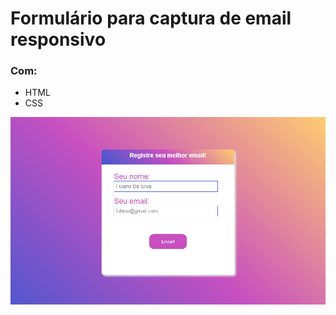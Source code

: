 # Formulário para captura de email responsivo
### Com:
 - HTML
 - CSS

![Como ficou](assets/img/Screenshot_1.png)